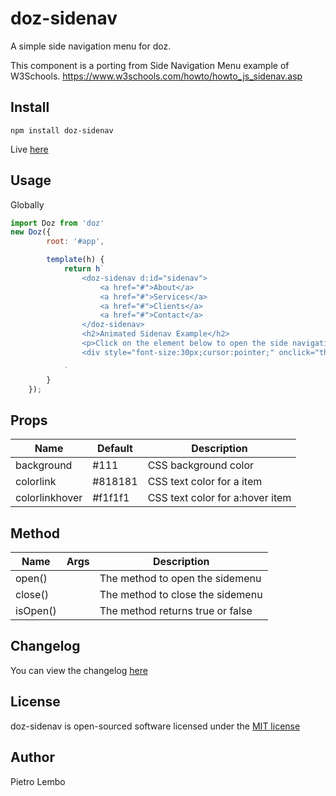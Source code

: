 # doz-sidenav
A simple side navigation menu for doz.

This component is a porting from Side Navigation Menu example of W3Schools.
https://www.w3schools.com/howto/howto_js_sidenav.asp

## Install
```
npm install doz-sidenav
```

Live <a href="https://dozjs-cmp.github.io/doz-sidenav/dist/index.html">here</a>


## Usage

Globally
```javascript
import Doz from 'doz'
new Doz({
        root: '#app',

        template(h) {
            return h`
                <doz-sidenav d:id="sidenav">
                    <a href="#">About</a>
                    <a href="#">Services</a>
                    <a href="#">Clients</a>
                    <a href="#">Contact</a>
                </doz-sidenav>
                <h2>Animated Sidenav Example</h2>
                <p>Click on the element below to open the side navigation menu.</p>
                <div style="font-size:30px;cursor:pointer;" onclick="this.getComponentById('sidenav').openNav()"><i class="fas fa-bars"></i> Open</div>

            `
        }
    });

```

## Props
| Name | Default | Description |
| ---- | ------- | ----------- |
|background|#111|CSS background color|
|colorlink|#818181|CSS text color for a item|
|colorlinkhover|#f1f1f1|CSS text color for a:hover item|


## Method
| Name | Args | Description |
| ---- | ------- | ----------- |
|open()| |The method to open the sidemenu|
|close()| |The method to close the sidemenu|
|isOpen()| |The method returns true or false|


## Changelog
You can view the changelog <a target="_blank" href="https://github.com/dozjs-cmp/doz-sidenav/blob/master/CHANGELOG.md">here</a>

## License
doz-sidenav is open-sourced software licensed under the <a target="_blank" href="http://opensource.org/licenses/MIT">MIT license</a>

## Author
Pietro Lembo